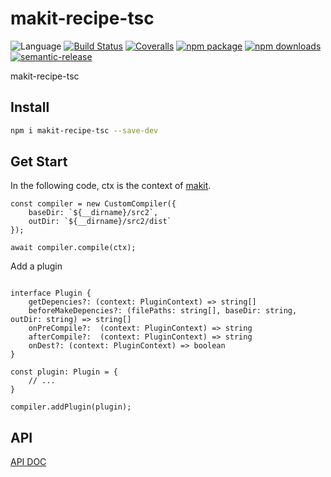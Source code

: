# makit-recipe-tsc
![Language](https://img.shields.io/badge/-TypeScript-blue.svg)
[![Build Status](https://travis-ci.org/searchfe/makit-recipe-tsc.svg?branch=master)](https://travis-ci.org/searchfe/makit-recipe-tsc)
[![Coveralls](https://img.shields.io/coveralls/searchfe/makit-recipe-tsc.svg)](https://coveralls.io/github/searchfe/makit-recipe-tsc)
[![npm package](https://img.shields.io/npm/v/makit-recipe-tsc.svg)](https://www.npmjs.org/package/makit-recipe-tsc)
[![npm downloads](http://img.shields.io/npm/dm/makit-recipe-tsc.svg)](https://www.npmjs.org/package/makit-recipe-tsc)
[![semantic-release](https://img.shields.io/badge/%20%20%F0%9F%93%A6%F0%9F%9A%80-semantic--release-e10079.svg)](https://github.com/semantic-release/semantic-release)

makit-recipe-tsc

## Install

```bash
npm i makit-recipe-tsc --save-dev

```

## Get Start

In the following code, ctx is the context of [makit](https://github.com/searchfe/makit).

```
const compiler = new CustomCompiler({
    baseDir: `${__dirname}/src2`,
    outDir: `${__dirname}/src2/dist`
});

await compiler.compile(ctx);
```

Add a plugin

```

interface Plugin {
    getDepencies?: (context: PluginContext) => string[]
    beforeMakeDepencies?: (filePaths: string[], baseDir: string, outDir: string) => string[]
    onPreCompile?:  (context: PluginContext) => string
    afterCompile?:  (context: PluginContext) => string
    onDest?: (context: PluginContext) => boolean
}

const plugin: Plugin = {
    // ...
}

compiler.addPlugin(plugin);

```



## API

[API DOC](https://searchfe.github.io/makit-recipe-tsc/)

